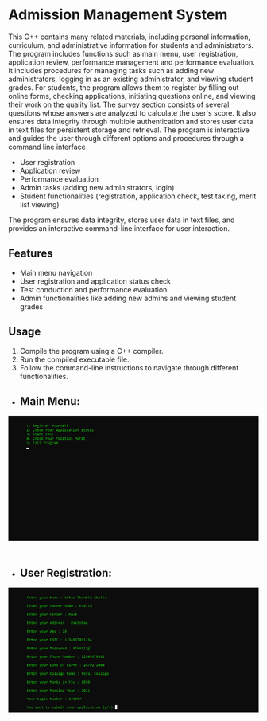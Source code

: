 # Admission Management System

This C++ contains many related materials, including personal information, curriculum, and administrative information for students and administrators. The program includes functions such as main menu, user registration, application review, performance management and performance evaluation. It includes procedures for managing tasks such as adding new administrators, logging in as an existing administrator, and viewing student grades. For students, the program allows them to register by filling out online forms, checking applications, initiating questions online, and viewing their work on the quality list. The survey section consists of several questions whose answers are analyzed to calculate the user's score. It also ensures data integrity through multiple authentication and stores user data in text files for persistent storage and retrieval. The program is interactive and guides the user through different options and procedures through a command line interface

- User registration
- Application review
- Performance evaluation
- Admin tasks (adding new administrators, login)
- Student functionalities (registration, application check, test taking, merit list viewing)

The program ensures data integrity, stores user data in text files, and provides an interactive command-line interface for user interaction.

## Features

- Main menu navigation
- User registration and application status check
- Test conduction and performance evaluation
- Admin functionalities like adding new admins and viewing student grades

## Usage

1. Compile the program using a C++ compiler.
2. Run the compiled executable file.
3. Follow the command-line instructions to navigate through different functionalities.


- ## Main Menu:

<img src="https://github.com/AtharIbrahim/Student-Management-cpp/blob/main/Screenshot/StudentMenu.png" alt="CryptoMatrix Logo" style="max-width: 100%; height: auto; margin-bottom: 20px;">

- ## User Registration:

<img src="https://github.com/AtharIbrahim/Student-Management-cpp/blob/main/Screenshot/User%20Registration.png" alt="CryptoMatrix Logo" style="max-width: 100%; height: auto; margin-bottom: 20px;">


